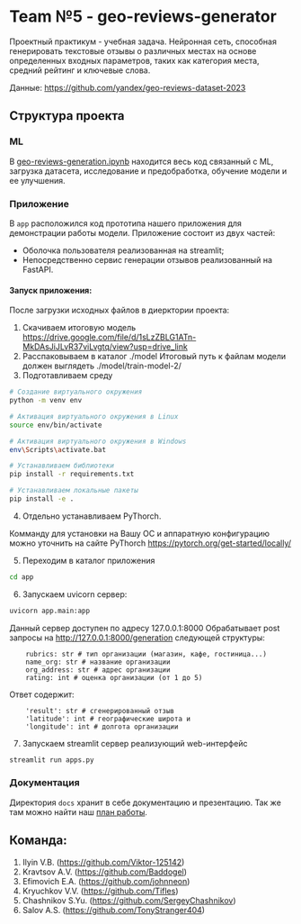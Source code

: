 # Team №5 - geo-reviews-generator
Проектный практикум - учебная задача. Нейронная сеть, способная генерировать текстовые отзывы о различных местах на основе определенных входных параметров, таких как категория места, средний рейтинг и ключевые слова.

Данные: https://github.com/yandex/geo-reviews-dataset-2023

## Структура проекта

### ML

В [geo-reviews-generation.ipynb](./geo-reviews-generation.ipynb) находится весь код связанный с ML, загрузка датасета, исследование и предобработка, обучение модели и ее улучшения.

### Приложение

В `app` расположился код прототипа нашего приложения для демонстрации работы модели.
Приложение состоит из двух частей:
- Оболочка пользователя реализованная на streamlit;
- Непосредственно сервис генерации отзывов реализованный на FastAPI.

#### Запуск приложения:

После загрузки исходных файлов в диерктории проекта:
1) Скачиваем итоговую модель 
https://drive.google.com/file/d/1sLzZBLG1ATn-MkDAsJiJLvR37viLvgtq/view?usp=drive_link
2) Расспаковываем в каталог ./model
Итоговый путь к файлам модели должен выглядеть ./model/train-model-2/
3) Подготавливаем среду 
````bash
# Создание виртуального окружения
python -m venv env

# Активация виртуального окружения в Linux
source env/bin/activate

# Активация виртуального окружения в Windows
env\Scripts\activate.bat

# Устанавливаем библиотеки
pip install -r requirements.txt

# Устанавливаем локальные пакеты
pip install -e .
````

4) Отдельно устанавливаем PyThorch.

Комманду для установки на Вашу ОС и аппаратную конфигурацию можно уточнить на сайте PyThorch
https://pytorch.org/get-started/locally/

5) Переходим в каталог приложения
````bash
cd app
````

6) Запускаем uvicorn сервер:  

````bash
uvicorn app.main:app
````
Данный сервер доступен по адресу 127.0.0.1:8000 
Обрабатывает post запросы на http://127.0.0.1:8000/generation следующей структуры:

````
    rubrics: str # тип организации (магазин, кафе, гостиница...)
    name_org: str # название организации
    org_address: str # адрес организации
    rating: int # оценка организации (от 1 до 5)    
````
Ответ содержит:

````
    'result': str # сгенерированный отзыв
    'latitude': int # географические широта и
    'longitude': int # долгота организации
````
7) Запускаем streamlit сервер реализующий web-интерфейс 

````bash
streamlit run apps.py
````

### Документация

Директория `docs` хранит в себе документацию и презентацию.
Так же там можно найти наш [план работы](./docs/README.md).


## Команда:
1) Ilyin V.B. (https://github.com/Viktor-125142)
2) Kravtsov A.V. (https://github.com/Baddogel)
3) Efimovich E.A. (https://github.com/johnneon)
4) Kryuchkov V.V. (https://github.com/Tifles)
5) Chashnikov S.Yu. (https://github.com/SergeyChashnikov)
6) Salov A.S. (https://github.com/TonyStranger404)
